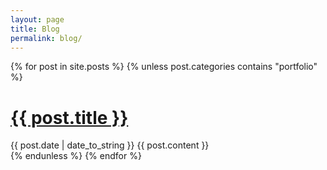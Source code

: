 ```yaml
---
layout: page
title: Blog
permalink: blog/
---
```

<div class="posts">
  {% for post in site.posts %}
    {% unless post.categories contains "portfolio" %}
      <div class="post">
        <h1 class="post-title">
          <a href="{{ post.url }}">{{ post.title }}</a>
        </h1>
        <span class="post-date">{{ post.date | date_to_string }}</span>
        {{ post.content }}
      </div>
    {% endunless %}
  {% endfor %}
</div>
